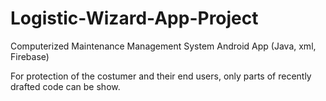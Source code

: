 # Logistic-Wizard-App-Project
Computerized Maintenance Management System Android App (Java, xml, Firebase)

For protection of the costumer and their end users, only parts of recently drafted code can be show.

